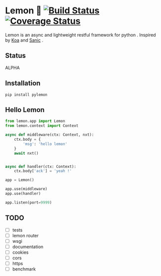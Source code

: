 # Lemon 🍋 [![Build Status](https://travis-ci.org/joway/lemon.svg?branch=master)](https://travis-ci.org/joway/lemon) [![Coverage Status](https://coveralls.io/repos/github/joway/lemon/badge.svg?branch=feature%2Ftestcase)](https://coveralls.io/github/joway/lemon?branch=feature%2Ftestcase)

Lemon is an async and lightweight restful framework for python .  Inspired by [Koa](https://github.com/koajs/koa) and [Sanic](https://github.com/channelcat/sanic) .


## Status

ALPHA

## Installation

```shell
pip install pylemon
```

## Hello Lemon

```python
from lemon.app import Lemon
from lemon.context import Context

async def middleware(ctx: Context, nxt):
    ctx.body = {
        'msg': 'hello lemon'
    }
    await nxt()


async def handler(ctx: Context):
    ctx.body['ack'] = 'yeah !'

app = Lemon()

app.use(middleware)
app.use(handler)

app.listen(port=9999)

```

## TODO

- [ ] tests
- [ ] lemon router
- [ ] wsgi
- [ ] documentation
- [ ] cookies
- [ ] cors
- [ ] https
- [ ] benchmark
